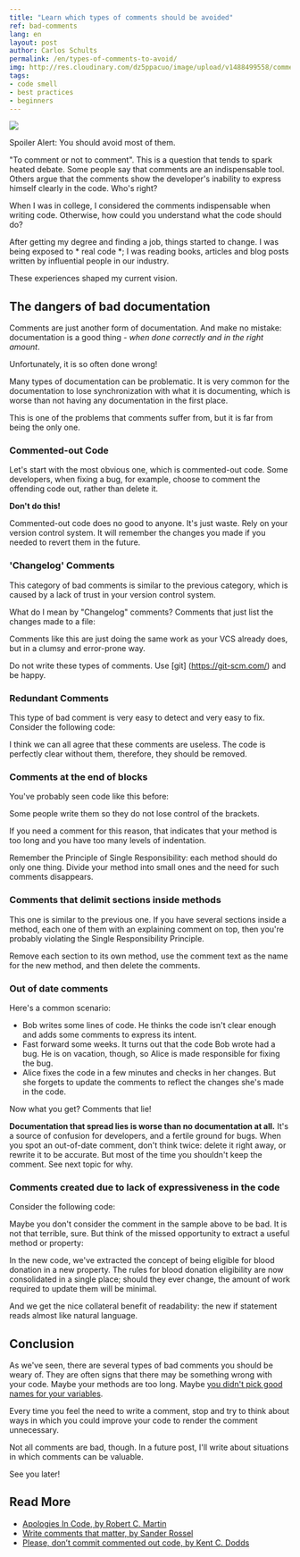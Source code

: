 ```yaml
---
title: "Learn which types of comments should be avoided"
ref: bad-comments
lang: en
layout: post
author: Carlos Schults
permalink: /en/types-of-comments-to-avoid/
img: http://res.cloudinary.com/dz5ppacuo/image/upload/v1488499558/comments-1038x437.jpg
tags:
- code smell
- best practices
- beginners
---
```


![](http://res.cloudinary.com/dz5ppacuo/image/upload/v1488499558/comments-1038x437.jpg)

Spoiler Alert: You should avoid most of them.
<!--more-->

"To comment or not to comment". This is a question that tends to spark heated debate. Some people say that comments are an indispensable tool. Others argue that the comments show the developer's inability to express himself clearly in the code. Who's right?

When I was in college, I considered the comments indispensable when writing code. Otherwise, how could you understand what the code should do?

After getting my degree and finding a job, things started to change. I was being exposed to * real code *; I was reading books, articles and blog posts written by influential people in our industry.

These experiences shaped my current vision.

## The dangers of bad documentation

Comments are just another form of documentation. And make no mistake: documentation is a good thing - *when done correctly and in the right amount*.

Unfortunately, it is so often done wrong!

Many types of documentation can be problematic. It is very common for the documentation to lose synchronization with what it is documenting, which is worse than not having any documentation in the first place.

This is one of the problems that comments suffer from, but it is far from being the only one.

### Commented-out Code

Let's start with the most obvious one, which is commented-out code. Some developers, when fixing a bug, for example, choose to comment the offending code out, rather than delete it.

**Don't do this!**

Commented-out code does no good to anyone. It's just waste. Rely on your version control system. It will remember the changes you made if you needed to revert them in the future.

### 'Changelog' Comments

This category of bad comments is similar to the previous category, which is caused by a lack of trust in your version control system.

What do I mean by "Changelog" comments? Comments that just list the changes made to a file:

<script src="https://gist.github.com/carlosschults/61ffc0459edf71302af6a8140a0e225c.js"></script>

Comments like this are just doing the same work as your VCS already does, but in a clumsy and error-prone way.

Do not write these types of comments. Use [git] (https://git-scm.com/) and be happy.

### Redundant Comments

This type of bad comment is very easy to detect and very easy to fix. Consider the following code:

<script src="https://gist.github.com/carlosschults/d22bf34fcd542e605a31476c46cfb315.js"></script>

I think we can all agree that these comments are useless. The code is perfectly clear without them, therefore, they should be removed.

### Comments at the end of blocks

You've probably seen code like this before:

<script src="https://gist.github.com/carlosschults/2d54e29662cd1b35d3c0807138b9e989.js"></script>

Some people write them so they do not lose control of the brackets.

If you need a comment for this reason, that indicates that your method is too long and you have too many levels of indentation.

Remember the Principle of Single Responsibility: each method should do only one thing. Divide your method into small ones and the need for such comments disappears.

### Comments that delimit sections inside methods

This one is similar to the previous one. If you have several sections inside a method, each one of them with an explaining comment on top, then you're probably violating the Single Responsibility Principle.

Remove each section to its own method, use the comment text as the name for the new method, and then delete the comments.

### Out of date comments

Here's a common scenario:

- Bob writes some lines of code. He thinks the code isn't clear enough and adds some comments to express its intent.
- Fast forward some weeks. It turns out that the code Bob wrote had a bug. He is on vacation, though, so Alice is made responsible for fixing the bug.
- Alice fixes the code in a few minutes and checks in her changes. But she forgets to update the comments to reflect the changes she's made in the code.

Now what you get? Comments that lie!

**Documentation that spread lies is worse than no documentation at all.** It's a source of confusion for developers, and a fertile ground for bugs. When you spot an out-of-date comment, don't think twice: delete it right away, or rewrite it to be accurate. But most of the time you shouldn't keep the comment. See next topic for why.

### Comments created due to lack of expressiveness in the code

Consider the following code:

<script src="https://gist.github.com/carlosschults/0530c4bf5884eb0fc46e63e71908b44d.js"></script>

Maybe you don't consider the comment in the sample above to be bad. It is not that terrible, sure. But think of the missed opportunity to extract a useful method or property:

<script src="https://gist.github.com/carlosschults/c914168d48e8d5d567ed79c0d612eafb.js"></script>

In the new code, we've extracted the concept of being eligible for blood donation in a new property. The rules for blood donation eligibility are now consolidated in a single place; should they ever change, the amount of work required to update them will be minimal.

And we get the nice collateral benefit of readability: the new if statement reads almost like natural language.

## Conclusion

As we've seen, there are several types of bad comments you should be weary of. They are often signs that there may be something wrong with your code. Maybe your methods are too long. Maybe [you didn't pick good names for your variables](http://carlosschults.net/en/how-to-choose-good-names/).
 
Every time you feel the need to write a comment, stop and try to think about ways in which you could improve your code to render the comment unnecessary.

Not all comments are bad, though. In a future post, I'll write about situations in which comments can be valuable.

See you later!

## Read More

- [Apologies In Code, by Robert C. Martin](http://butunclebob.com/ArticleS.TimOttinger.ApologizeIncode)
- [Write comments that matter, by Sander Rossel](https://www.codeproject.com/tips/467657/write-comments-that-matter)
- [Please, don’t commit commented out code, by Kent C. Dodds](https://medium.com/@kentcdodds/please-don-t-commit-commented-out-code-53d0b5b26d5f#.yex54k2sg)
